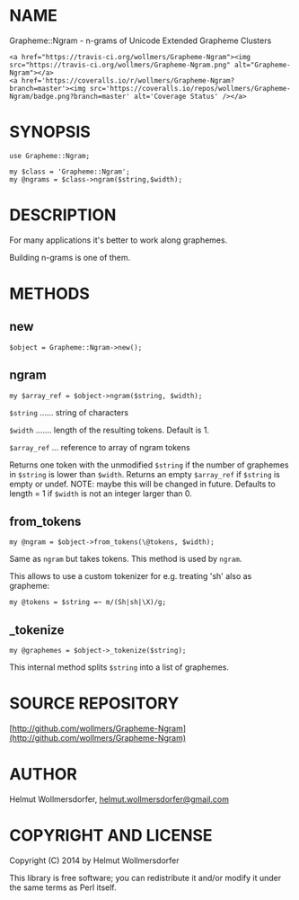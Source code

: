 # NAME

Grapheme::Ngram - n-grams of Unicode Extended Grapheme Clusters

<div>

    <a href="https://travis-ci.org/wollmers/Grapheme-Ngram"><img src="https://travis-ci.org/wollmers/Grapheme-Ngram.png" alt="Grapheme-Ngram"></a>
    <a href='https://coveralls.io/r/wollmers/Grapheme-Ngram?branch=master'><img src='https://coveralls.io/repos/wollmers/Grapheme-Ngram/badge.png?branch=master' alt='Coverage Status' /></a>
</div>

# SYNOPSIS

    use Grapheme::Ngram;
    
    my $class = 'Grapheme::Ngram';
    my @ngrams = $class->ngram($string,$width);
    

# DESCRIPTION

For many applications it's better to work along graphemes.

Building n-grams is one of them.

# METHODS

## new

    $object = Grapheme::Ngram->new();

## ngram

    my $array_ref = $object->ngram($string, $width);
    

`$string` ...... string of characters

`$width` ....... length of the resulting tokens. Default is 1.

`$array_ref` ... reference to array of ngram tokens

Returns one token with the unmodified `$string` if the number of graphemes in `$string` is lower than `$width`.
Returns an empty `$array_ref` if `$string` is empty or undef. NOTE: maybe this will be changed in future.
Defaults to length = 1 if `$width` is not an integer larger than 0. 

## from\_tokens

    my @ngram = $object->from_tokens(\@tokens, $width);
    

Same as `ngram` but takes tokens. This method is used by `ngram`.

This allows to use a custom tokenizer for e.g. treating 'sh' also as grapheme:

    my @tokens = $string =~ m/(Sh|sh|\X)/g;
    

## \_tokenize

    my @graphemes = $object->_tokenize($string);
    

This internal method splits `$string` into a list of graphemes.

# SOURCE REPOSITORY

[http://github.com/wollmers/Grapheme-Ngram](http://github.com/wollmers/Grapheme-Ngram)

# AUTHOR

Helmut Wollmersdorfer, <helmut.wollmersdorfer@gmail.com>

# COPYRIGHT AND LICENSE

Copyright (C) 2014 by Helmut Wollmersdorfer

This library is free software; you can redistribute it and/or modify
it under the same terms as Perl itself.
